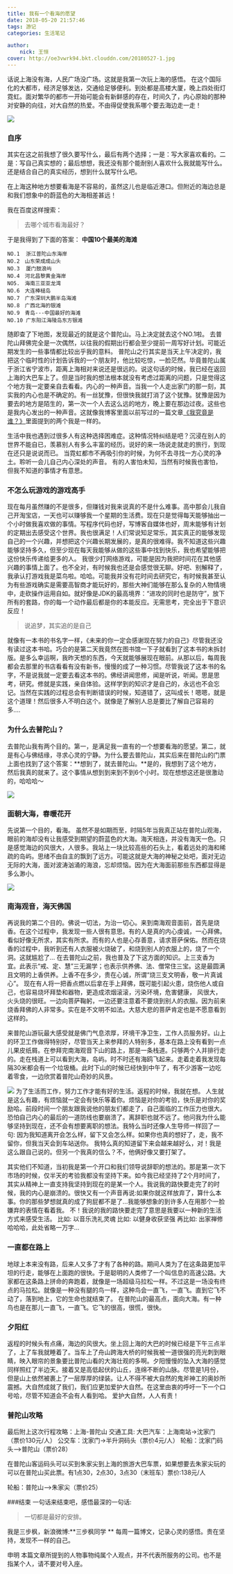 ```yaml
---
title: 我有一个看海的愿望
date: 2018-05-20 21:57:46
tags: 游记
categories: 生活笔记

author:
	nick: 王恒
cover: http://oe3vwrk94.bkt.clouddn.com/20180527-1.jpg
---
```


话说上海没有海，人民广场没广场。这就是我第一次玩上海的感悟。
在这个国际化的大都市，经济足够发达，交通给足够便利。到处都是高楼大厦，晚上四处街灯霓虹。面对繁华的都市一开始可能会有新鲜感的存在，时间久了，内心原始的那种对安静的向往，对大自然的热爱。不由得促使我系哪个要去海边走一走！
<!-- more -->

![](http://oe3vwrk94.bkt.clouddn.com/%E9%A3%9E%E9%B8%9F.jpg)

### 自序
其实在这之前我想了很久要写什么，最后有两个选择；一是：写大家喜欢看的。二是：写自己真实想的；最后想想，我还没有那个能耐别人喜欢什么我就能写什么。还是结合自己的真实经历，想到什么就写什么吧。

在上海这种地方想要看海是不容易的，虽然这儿也是临近港口。但附近的海边总是和我们想象中的蔚蓝色的大海相差甚远！

我在百度这样搜索：

> 去哪个城市看海最好？

于是我得到了下面的答案：
**中国10个最美的海滩**
```
NO.1  浙江普陀山东海岸
NO.2　山东荣成成山头 
NO.3  厦门鼓浪屿 
NO.4　河北昌黎黄金海岸
NO5.　海南三亚亚龙湾
NO.6　大连棒槌岛
NO.7　广东深圳大鹏半岛海滩 
NO.8　广西北海的银滩
NO.9　青岛---中国最好的海滩
NO.10 广东阳江海陵岛东方银滩
```
随即查了下地图，发现最近的就是这个普陀山。马上决定就去这个NO.1啦。
去普陀山拜佛完全是一次偶然，以往我的假期出行都会至少提前一周写好计划。可能近期发生的一些事情都比较出乎我的意料。
普陀山之行其实是当天上午决定的，我把这个临时性的计划告诉我的一个朋友时，他比较吃惊，一脸茫然。毕竟普陀山属于浙江省宁波市，距离上海相对来说还是很远的。说这句话的时候，我已经在返回上海的大巴车上了。但是当时我的想法根本就没有考虑过距离的问题，只是觉得这个地方我一定要亲自去看看。内心的一种声音。当我一个人走出家门的那一刻，其实我的内心也是不确定的。有一丝犹豫，但很快我就打消了这个犹豫。犹豫是因为要去的地方是陌生的，第一次一个人去这么远的地方，晚上要在那边过夜。这些也是我内心发出的一种声音。这就像我博客里面以前写过的一篇文章[《我究竟是谁？》](http://adymilk.cn/2016/12/14/%E6%88%91%E7%A9%B6%E7%AB%9F%E6%98%AF%E8%B0%81%EF%BC%9F/)里面提到的两个我是一样的。

生活中我也遇到过很多人有这种选择困难症。这种情况特纠结是吧？沉浸在别人的世界不能自已，羡慕别人有多么丰富的经历。说好的来一场说走就走的旅行，到现在还只是说说而已。 当霓虹都市不再吸引你的时候，为何不去寻找一方心灵的净土。聆听一会儿自己内心深处的声音。 有的人害怕未知，当然有时候我也害怕，但我不知道的事情才有意思。

### 不怎么玩游戏的游戏高手
现在每月虽然赚的不是很多，但赚钱对我来说真的不是什么难事。高中那会儿我自己开淘宝店，一天也可以赚够我一个星期的生活费。现在只是觉得每天能够抽出一个小时做我喜欢做的事情。写程序代码也好，写博客自媒体也好，周末能够有计划的定期出去感受这个世界。我也很满足！人们常说知足常乐，其实真正的能够发现自己的一个兴趣，并想把这个兴趣长期发展的，是真的很难得。我不知道这些兴趣能够坚持多久，但至少现在每天我能够从做的这些事中找到快乐，我也希望能够把这份快乐传递给更多的人。
我很少打网络游戏，可能是因为我把时间花在其他感兴趣的事情上面了。也不全对，有时候我也还是会感觉很无聊。好吧、别解释了，我承认打游戏我是菜鸟啦。哈哈。可能我并没有花时间去研究它，有时候我甚至认为有些游戏确实是需要高智商才能玩好的，那些大神们能够在那么复杂的人物情境中，走砍操作运用自如。就好像是JDK的最高境界：“进攻的同时也是防守”，放下所有的套路，你的每一个动作最后都是你的本能反应。无需思考，完全出于下意识反应！

> 说追梦，其实追的是自己

就像有一本书的书名字一样，《未来的你一定会感谢现在努力的自己》尽管我还没有读过这本书哈。巧合的是第二天我竟然在图书馆一下子就看到了这本书的未拆封版。是多么幸运啊，我昨天想的东西，今天就能够展现在眼前。从那以后，每周我都会去那里的书店看看有没有新书，慢慢的成了一种习惯。尽管我说了这本书的名字，不是说我就一定要去看这本书的。佛经讲闻思修，闻是听说，听闻。思是思考，研究。修就是实践，亲自体验。这样学到的知识才是自己的，永远也不会忘记。当然在实践的过程总会有判断错误的时候，知道错了，这叫成长！嗯嗯，就是这个道理！然后很多人不明白这个。就像是了解别人总是要比了解自己容易的多....

### 为什么去普陀山？
去普陀山我有两个目的。第一，是满足我一直有的一个想要看海的愿望。第二，就是有心与佛结缘，寻求心灵的宁静。为什么要去普陀山，其实后来在普陀山的门票上面也找到了这个答案：**想到了，就去普陀山。**是的，我想到了这个地方，然后我真的就来了。这个事情从想到到来到不到6个小时。现在想想这还是很激动的，哈哈哈～

![](http://oe3vwrk94.bkt.clouddn.com/%E8%A7%82%E9%9F%B3%E8%B7%B3.jpg)
### 面朝大海，春暖花开
先说第一个目的，看海。 虽然不是如期而至，时隔5年当我真正站在普陀山观海，眼前的海却没有让我感受到期望的蔚蓝色的大海。海天相连，并没有海天一色。只是感觉海边的风很大，人很多。我站上一块比较高些的石头上，看着远处的海和稀疏的岛屿。思绪不由自主的飘到了远方。可能这就是大海的神秘之处吧，面对无边无际的大海，面对波涛汹涌的海浪，忘却烦恼。因为在大海面前那些东西都显得是多么渺小。

![](http://oe3vwrk94.bkt.clouddn.com/%E8%A7%82%E9%9F%B3.jpg)
### 南海观音，海天佛国
再说我的第二个目的。佛说一切法，为治一切心。来到南海观音面前，首先是烧香。在这个过程中，我发现一些人很有意思。有的人是真的内心虔诚，一心拜佛。看似好像无所求，其实有所求。而有的人也是心存善意，请求菩萨保佑。然而在烧香的过程中，我听到还有人衣服被火烧破了，和烧到别人的衣服上的，烧了一个洞。这就尴尬了…
在去普陀山之前，我也普及了下这方面的知识。上三支香为宜。此表示“戒、定、慧”三无漏学；也表示供养佛、法、僧常住三宝。这是最圆满且文明的上香供养。上香不在多少，贵在心诚，所谓“烧三支文明香，敬一片真诚心”。
现在有人将一把香点燃以后拿在手上拜佛，既可能引起火患，烧伤他人或自己，也容易烧坏拜垫和器物，更造成浓烟滚滚，污染环境，危害健康， 风很大，火头烧的很旺。一边向菩萨鞠躬，一边还要注意着不要烧到别人的衣服。因为前来烧香拜佛的人非常多。实在是不文明不如法。大慈大悲的菩萨肯定也是不愿意看到这样的。

来普陀山游玩最大感受就是佛门气息浓厚，环境干净卫生，工作人员服务好。山上的环卫工作做得特别好，尽管当天上来参拜的人特别多，基本在路上没有看到一点儿果皮纸屑。在参拜完南海观音下山的路上，那是一条栈道。只够两个人并排行走的。走在栈道上可以看到大海，岛屿。时不时还有海鸥飞起来。走着走着我发现每隔30米都会有一个垃圾桶。此时下山的时候已经快到中午了，有不少游客一边吃着零食，一边欣赏着普陀山奇妙的风景。

![](http://oe3vwrk94.bkt.clouddn.com/%E6%B5%B7.jpg)
为了生活而工作，努力工作才能有好的生活。返程的时候，我就在想。
人生就是这么有趣，有烦恼就一定会有快乐等着你。烦恼是对你的考验，快乐是对你的奖励哈。前段时间一个朋友跟我说他的朋友们都走了，自己面临的工作压力也很大。恐怕自己内心的最后的一道防线也要崩溃了。离辞职也就不远了。他问我为什么能够坚持到现在，还不会有想要离职的想法。我特么当时还像人生导师一样回了一句: 因为我知道离开会怎么样，留下又会怎么样。如果你也真的想好了，走，我不留你，但我当天会到车站送你。
我特么真的知道留下来会越来越好么，对！我是这么跟自己说的。但另一个我真的信么？不，他俩好像又要打架了。

其实他们不知道，当初我是第一个开口和我们领导说辞职的想法的。那是第一次下市场的时候，仅半天的考验我都没有坚持下来。如今我已经坚持了2个月时间了，其实从精神上一直支持我坚持到现在的是某一个人。我说我的路快要走完了的时候，我的内心是崩溃的。很快又有一个声音再说:如果你就这样放弃了，算什么本事。你的那些梦想就真的成了狗屁都不是了…我能够想象的到许多人在用那个一脸嫌弃的表情在看着我。
不！我说的我的路快要走完了意思是我要以一种新的生活方式来感受生活。
比如: 以音乐洗礼灵魂
比如: 以健身收获坚强
再比如: 出家禅修
哈哈哈，此处省略一万字…

### 一直都在路上
地球上本来没有路，后来人又多了才有了各种的路。期间人类为了在这条路更加平坦的行走，能够在上面跑的很快。于是聪明的人类修了一个叫信息的高速公路。大家都在这条路上拼命的奔跑着，就像是一场超级马拉松一样。不过这是一场没有终点的马拉松。就像是一种没有腿的鸟一样，这种鸟会一直飞，一直飞。直到它飞不动了，落到地上，它的生命也就结束了。
在普陀山的最高点，面向大海。有一种鸟也是在那儿一直飞，一直飞。它飞的很高，很慌，很快。


### 夕阳红
返程的时候头有点痛，海边的风很大。坐上回上海的大巴的时候已经是下午三点半了，上了车我就睡着了。当车上了舟山跨海大桥的时候我被一道很强的亮光刺到眼睛，映入眼帘的景象要比普陀山看的大海壮观的多啊。夕阳慢慢的坠入大海的感觉同样照红了半边天。接着又是高低起伏的山丘，连绵不断的山脉。尽管是1月份，但是山上依然被裹上了一层厚厚的绿装。让人不得不被大自然的鬼斧神工的奥妙所震撼。大自然成就了我们，我们应更加爱护大自然。在这里由衷的呼吁一下一个口号哈，尽管不知道会不会有人看到哈。
爱护大自然，人人有责！

### 普陀山攻略
最后附上这次行程攻略：上海-普陀山
交通工具:
	大巴汽车：上海南站->沈家门（票价130元/人）
	公交车：沈家门->半升洞码头（票价4元/人）
	轮船：沈家门码头—>普陀山（票价28）

在普陀山客运码头可以买到朱家尖到上海的旅游大巴车票，如果想要去朱家尖玩的可以在普陀山买此票。有1点30，2点30，3点30（末班车）票价:138元/人

轮船：普陀山—>朱家尖（票价25）

###结束
一句话来结束吧，感悟最深的一句话:
>一切都是最好的安排。

我是三步枫，新浪微博:**三步枫同学 **
每周一篇博文，记录心灵的感悟。贵在坚持，发现不一样的自己。

申明
本篇文章所提到的人物事物纯属个人观点，并不代表所服务的公司。也不是指某个人，请不要对号入座。